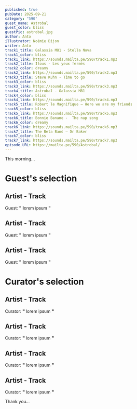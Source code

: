 ```yaml
---
published: true
pubDate: 2025-09-21
category: "590"
guest_name: Astrobal
guest_color: bliss
guestPic: astrobal.jpg
author: Anto
illustrator: Noémie Dijon
writer: Anto
track1_title: Galassia M81 - Stella Nova
track1_color: bliss
track1_link: https://sounds.mailta.pe/590/track1.mp3
track2_title: Ilous - Les yeux fermés
track2_color: dreamy
track2_link: https://sounds.mailta.pe/590/track2.mp3
track3_title: Steve Kuhn - Time to go
track3_color: bliss
track3_link: https://sounds.mailta.pe/590/track3.mp3
track4_title: Astrobal - Galassia M81
track4_color: bliss
track4_link: https://sounds.mailta.pe/590/track4.mp3
track5_title: Robert le Magnifique – Here we are my friends
track5_color: bliss
track5_link: https://sounds.mailta.pe/590/track5.mp3
track6_title: Bonnie Banane -  The nap song
track6_color: dreamy
track6_link: https://sounds.mailta.pe/590/track6.mp3
track7_title: The Beta Band – Dr Baker
track7_color: bliss
track7_link: https://sounds.mailta.pe/590/track7.mp3
episode_URL: https://mailta.pe/590/Astrobal/
---
```

This morning... 
 # Guest's selection 
 ## Artist - Track 
 Guest: **"** lorem ipsum **"** 
 ## Artist - Track 
 Guest: **"** lorem ipsum **"** 
 ## Artist - Track 
 Guest: **"** lorem ipsum **"** 
 # Curator's selection 
 ## Artist - Track 
 Curator: **"** lorem ipsum **"** 
 ## Artist - Track 
 Curator: **"** lorem ipsum **"** 
 ## Artist - Track 
 Curator: **"** lorem ipsum **"** 
 ## Artist - Track 
 Curator: **"** lorem ipsum **"** 

 Thank you... 

